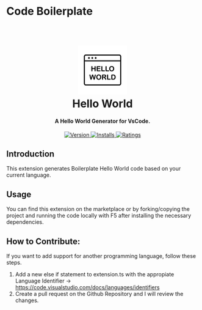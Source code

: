# Code Boilerplate

<h1 align="center">
  <br>
  <a href="https://marketplace.visualstudio.com/items?itemName=HarryHopkinson.code-boilerplate&ssr=false#overview">
    <img src="https://raw.githubusercontent.com/Harry-Hopkinson/code-boilerplate/master/images/icon.jpg">
  </a>
  <br>
  Hello World
  <br>
</h1>

<h4 align="center">A Hello World Generator for VsCode.</h4>

<p align="center">
  <a href="https://marketplace.visualstudio.com/items?itemName=HarryHopkinson.code-boilerplate">
    <img src="https://vsmarketplacebadge.apphb.com/version-short/HarryHopkinson.code-boilerplate.svg?style=flat-square" alt="Version">
  </a>
  <a href="https://marketplace.visualstudio.com/items?itemName=HarryHopkinson.code-boilerplate">
    <img src="https://vsmarketplacebadge.apphb.com/installs/HarryHopkinson.code-boilerplate.svg?style=flat-square" alt="Installs">
  </a>
  <a href="https://marketplace.visualstudio.com/items?itemName=HarryHopkinson.code-boilerplate">
    <img src="https://vsmarketplacebadge.apphb.com/rating/HarryHopkinson.code-boilerplate.svg?style=flat-square" alt="Ratings">
  </a>
</p>

## Introduction
This extension generates Boilerplate Hello World code based on your current language.

## Usage
You can find this extension on the marketplace or by forking/copying the project and running the code locally with F5 after installing the necessary dependencies.

## How to Contribute:
If you want to add support for another programming language, follow these steps.
1. Add a new else if statement to extension.ts with the appropiate Language Identifier -> https://code.visualstudio.com/docs/languages/identifiers
2. Create a pull request on the Github Repository and I will review the changes.